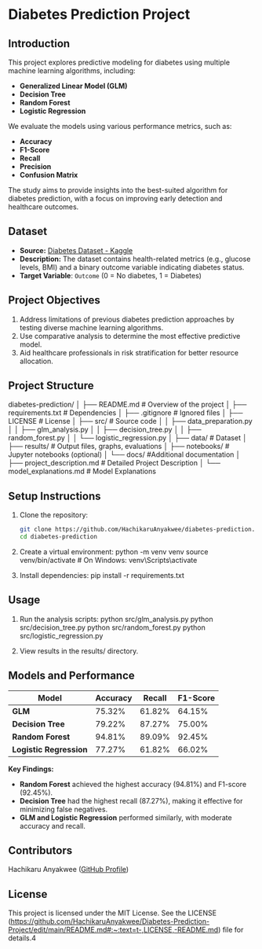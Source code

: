 # Diabetes Prediction Project

## **Introduction**
This project explores predictive modeling for diabetes using multiple machine learning algorithms, including:
- **Generalized Linear Model (GLM)**
- **Decision Tree**
- **Random Forest**
- **Logistic Regression**

We evaluate the models using various performance metrics, such as:
- **Accuracy**
- **F1-Score**
- **Recall**
- **Precision**
- **Confusion Matrix**

The study aims to provide insights into the best-suited algorithm for diabetes prediction, with a focus on improving early detection and healthcare outcomes.

## **Dataset**
- **Source:** [Diabetes Dataset - Kaggle](https://www.kaggle.com/code/omeraydogddu/diabetes-dataset-feature-engineering-eda/input)
- **Description:** The dataset contains health-related metrics (e.g., glucose levels, BMI) and a binary outcome variable indicating diabetes status.
- **Target Variable**: `Outcome` (0 = No diabetes, 1 = Diabetes)

## **Project Objectives**
1. Address limitations of previous diabetes prediction approaches by testing diverse machine learning algorithms.
2. Use comparative analysis to determine the most effective predictive model.
3. Aid healthcare professionals in risk stratification for better resource allocation.

## **Project Structure**
diabetes-prediction/
│ ├── README.md # Overview of the project
│ ├── requirements.txt # Dependencies
│ ├── .gitignore # Ignored files
│ ├── LICENSE # License
│ ├── src/ # Source code
│ │ ├── data_preparation.py
│ │ ├── glm_analysis.py
│ │ ├── decision_tree.py
│ │ ├── random_forest.py
│ │ └── logistic_regression.py
│ ├── data/ # Dataset
│ ├── results/ # Output files, graphs, evaluations
│ ├── notebooks/ # Jupyter notebooks (optional)
│ └── docs/ #Additional documentation
│   ├── project_description.md # Detailed Project Description
│   └── model_explanations.md # Model Explanations


## **Setup Instructions**
1. Clone the repository:
   ```bash
   git clone https://github.com/HachikaruAnyakwee/diabetes-prediction.git
   cd diabetes-prediction

2. Create a virtual environment:
   python -m venv venv
   source venv/bin/activate  # On Windows: venv\Scripts\activate

3. Install dependencies:
   pip install -r requirements.txt

## **Usage**
1. Run the analysis scripts:
   python src/glm_analysis.py
   python src/decision_tree.py
   python src/random_forest.py
   python src/logistic_regression.py

2. View results in the results/ directory.

## **Models and Performance**
| Model                  | Accuracy | Recall  | F1-Score |
|------------------------|---------|---------|----------|
| **GLM**               | 75.32%  | 61.82%  | 64.15%   |
| **Decision Tree**      | 79.22%  | 87.27%  | 75.00%   |
| **Random Forest**      | 94.81%  | 89.09%  | 92.45%   |
| **Logistic Regression**| 77.27%  | 61.82%  | 66.02%   |

**Key Findings:**
- **Random Forest** achieved the highest accuracy (94.81%) and F1-score (92.45%).
- **Decision Tree** had the highest recall (87.27%), making it effective for minimizing false negatives.
- **GLM and Logistic Regression** performed similarly, with moderate accuracy and recall.
## **Contributors**
Hachikaru Anyakwee ([GitHub Profile](https://github.com/HachikaruAnyakwee))

## **License**
This project is licensed under the MIT License. See the LICENSE (https://github.com/HachikaruAnyakwee/Diabetes-Prediction-Project/edit/main/README.md#:~:text=t-,LICENSE,-README.md) file for details.4
